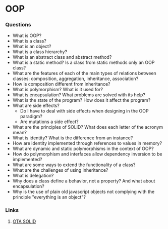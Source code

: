 # OOP

### Questions

* What is OOP?
* What is a class?
* What is an object?
* What is a class hierarchy?
* What is an abstract class and abstract method?
* What is a static method? Is a class from static methods only an OOP class?
* What are the features of each of the main types of relations between classes: composition, aggregation, inheritance, association?
* How is composition different from inheritance?
* What is polymorphism? What is it used for?
* What is encapsulation? What problems are solved with its help?
* What is the state of the program? How does it affect the program?
* What are side effects?
    - Do I have to deal with side effects when designing in the OOP paradigm?
    - Are mutations a side effect?
* What are the principles of SOLID? What does each letter of the acronym mean?
* What is identity? What is the difference from an instance?
* How are identity implemented through references to values ​​in memory?
* What are dynamic and static polymorphisms in the context of OOP?
* How do polymorphism and interfaces allow dependency inversion to be implemented?
* What are some ways to extend the functionality of a class?
* What are the challenges of using inheritance?
* What is delegation?
* Why does a class define a behavior, not a property? And what about encapsulation?
* Why is the use of plain old javascript objects not complying with the principle "everything is an object"?

### Links

1. [OTA SOLID](https://ota-solid.now.sh/)

